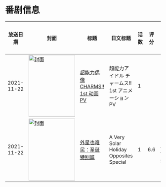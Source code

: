 # 番剧信息

|放送日期|封面|标题|日文标题|话数|评分|评分人数|
|---|---|---|---|---|---|---|
|2021-11-22|<img src="https://lain.bgm.tv/pic/cover/c/85/de/416993_WTMJ6.jpg" alt="封面" style="width:150px;height:200px;object-fit:cover;">|[超能力偶像 CHARMS!! 1st 动画PV](https://bangumi.tv/subject/416993)|超能力アイドル チャームス!! 1st アニメーションPV|1|||
|2021-11-22|<img src="https://lain.bgm.tv/pic/cover/c/2a/00/359768_vRQqr.jpg" alt="封面" style="width:150px;height:200px;object-fit:cover;">|[外星也难民：圣诞特别篇](https://bangumi.tv/subject/359768)|A Very Solar Holiday Opposites Special|1|6.6|18人评分|
